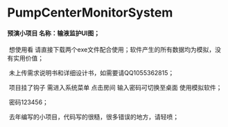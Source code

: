 # PumpCenterMonitorSystem
#### 预演小项目 名称：输液监护UI图；

​	想使用看 请直接下载两个exe文件配合使用；软件产生的所有数据均为模拟，没有实用价值；

​	未上传需求说明书和详细设计书，如需要请QQ1055362815；

​	项目挂了钩子 需进入系统菜单 点击房间 输入密码可切换至桌面 使用模拟软件；

​	密码123456；



​	去年编写的小项目，代码写的很糙，很多错误的地方，请轻喷；

​	



